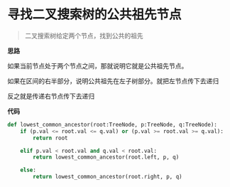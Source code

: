 # 寻找二叉搜索树的公共祖先节点
> 二叉搜索树给定两个节点，找到公共的祖先

**思路**

如果当前节点处于两个节点之间，那就说明它就是公共祖先节点。

如果在区间的右半部分，说明公共祖先在左子树部分。就把左节点传下去递归

反之就是传递右节点传下去递归

**代码**

```python
def lowest_common_ancestor(root:TreeNode, p:TreeNode, q:TreeNode):
    if (p.val <= root.val <= q.val) or (p.val >= root.val >= q.val):
        return root

    elif p.val < root.val and q.val < root.val:
        return lowest_common_ancestor(root.left, p, q)

    else:
        return lowest_common_ancestor(root.right, p, q)
```

